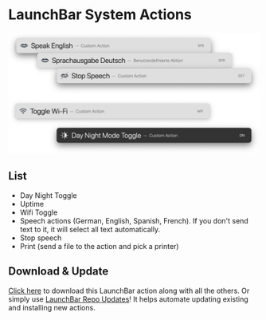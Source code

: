 # LaunchBar System Actions
 
<img src="https://github.com/Ptujec/LaunchBar/raw/master/System-Actions/systemactions.png" width="600"/> 

## List

- Day Night Toggle
- Uptime
- Wifi Toggle
- Speech actions (German, English, Spanish, French). If you don't send text to it, it will select all text automatically.
- Stop speech 
- Print (send a file to the action and pick a printer)

## Download & Update

[Click here](https://github.com/Ptujec/LaunchBar/archive/refs/heads/master.zip) to download this LaunchBar action along with all the others. Or simply use [LaunchBar Repo Updates](https://github.com/Ptujec/LaunchBar/tree/master/LB-Repo-Updates#launchbar-repo-updates-action)! It helps automate updating existing and installing new actions.
